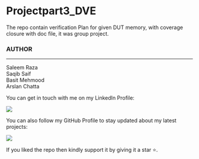 # Projectpart3_DVE
The repo contain verification Plan for given DUT memory, with coverage closure with doc file, it was group project. 


### AUTHOR
<hr>
Saleem Raza <br>
Saqib Saif <br>
Basit Mehmood <br>
Arslan Chatta

You can get in touch with me on my LinkedIn Profile:



<a href = "https://www.linkedin.com/in/saleemraza1/"><img src="https://img.icons8.com/fluent/48/000000/linkedin.png"/></a>







You can also follow my GitHub Profile to stay updated about my latest projects:


<a href = "https://github.com/RazaSaleem"><img src="https://img.icons8.com/fluent/48/000000/github.png"/></a>


If you liked the repo then kindly support it by giving it a star ⭐.
